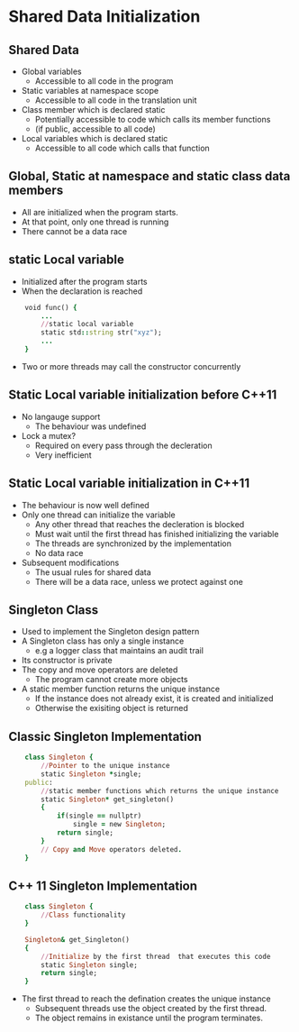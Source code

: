 # Shared Data Initialization
## Shared Data
* Global variables
    * Accessible to all code in the program
* Static variables at namespace scope
    * Accessible to all code in the translation unit
* Class member which is declared static
    * Potentially accessible to code which calls its member functions
    * (if public, accessible to all code)
* Local variables which is declared static
    * Accessible to all code which calls that function
## Global, Static at namespace and static class data members
- All are initialized when the program starts.
- At that point, only one thread is running
- There cannot be a data race
## static Local variable
- Initialized after the program starts
- When the declaration is reached
```ruby
    void func() {
        ...
        //static local variable
        static std::string str("xyz");
        ...
    }
```
- Two or more threads may call the constructor concurrently
## Static Local variable initialization before C++11
- No langauge support
    * The behaviour was undefined
- Lock a mutex?
    * Required on every pass through the decleration
    * Very inefficient
## Static Local variable initialization in C++11
* The behaviour is now well defined
* Only one thread can initialize the variable
    * Any other thread that reaches the decleration is blocked
    * Must wait until the first thread has finished initializing the variable
    * The threads are synchronized by the implementation
    * No data race
* Subsequent modifications
    * The usual rules for shared data
    * There will be a data race, unless we protect against one

## Singleton Class
* Used to implement the Singleton design pattern
* A Singleton class has only a single instance
    * e.g a logger class that maintains an audit trail
* Its constructor is private
* The copy and move operators are deleted
    * The program cannot create more objects
* A static member function returns the unique instance
    * If the instance does not already exist, it is created and initialized
    * Otherwise the exisiting object is returned
## Classic Singleton Implementation
```ruby
    class Singleton {
        //Pointer to the unique instance
        static Singleton *single;
    public:
        //static member functions which returns the unique instance
        static Singleton* get_singleton() 
        {
            if(single == nullptr)
                single = new Singleton;
            return single;
        }
        // Copy and Move operators deleted.
    }
```
## C++ 11 Singleton Implementation
```ruby
    class Singleton {
        //Class functionality
    }

    Singleton& get_Singleton()
    {
        //Initialize by the first thread  that executes this code
        static Singleton single;
        return single;
    }
```
* The first thread to reach the defination creates the unique instance
    * Subsequent threads use the object created by the first thread.
    * The object remains in existance until the program terminates.
    